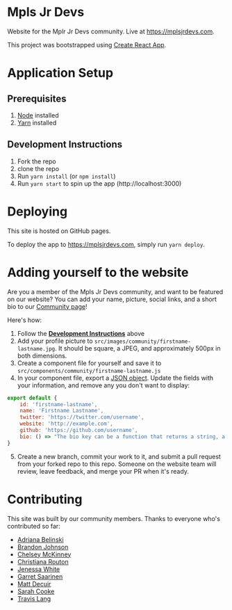 # Mpls Jr Devs
Website for the Mplr Jr Devs community. Live at https://mplsjrdevs.com.

This project was bootstrapped using [Create React App](https://github.com/facebookincubator/create-react-app).

# Application Setup

## Prerequisites

  1. [Node](https://nodejs.org/en/) installed
  2. [Yarn](https://yarnpkg.com/en/docs/install) installed

## Development Instructions

  1. Fork the repo
  2. clone the repo
  3. Run `yarn install` (or `npm install`)
  4. Run `yarn start` to spin up the app (http://localhost:3000)

# Deploying
This site is hosted on GitHub pages.

To deploy the app to https://mplsjrdevs.com, simply run `yarn deploy`.

# Adding yourself to the website

Are you a member of the Mpls Jr Devs community, and want to be featured on our website? You can add your name, picture, social links, and a short bio to our [Community page](https://mplsjrdevs.com/community)!

Here's how:

1. Follow the <a href='#development-instructions'>**Development Instructions**</a> above
2. Add your profile picture to `src/images/community/firstname-lastname.jpg`. It should be square, a JPEG, and approximately 500px in both dimensions.
3. Create a component file for yourself and save it to `src/components/community/firstname-lastname.js`
4. In your component file, export a [JSON object](https://developer.mozilla.org/en-US/docs/Learn/JavaScript/Objects/JSON). Update the fields with your information, and remove any you don't want to display:

```js
export default {
    id: 'firstname-lastname',
    name: 'Firstname Lastname',
    twitter: 'https://twitter.com/username',
    website: 'http://example.com',
    github: 'https://github.com/username',
    bio: () => "The bio key can be a function that returns a string, a React component, or nothing at all -- you choose!"
}
```
5. Create a new branch, commit your work to it, and submit a pull request from your forked repo to this repo. Someone on the website team will review, leave feedback, and merge your PR when it's ready.

# Contributing
This site was built by our community members. Thanks to everyone who's contributed so far:

* [Adriana Belinski](https://artadriana.com/)
* [Brandon Johnson](https://github.com/skylineproject)
* [Chelsey McKinney](https://github.com/camckin10)
* [Christiana Routon](https://github.com/crouton21)
* [Jenessa White](https://github.com/jenessawhite)
* [Garret Saarinen](https://github.com/gsaarinen)
* [Matt Decuir](https://github.com/experimatt)
* [Sarah Cooke](https://github.com/marshcooke)
* [Travis Lang](https://github.com/travislang)
